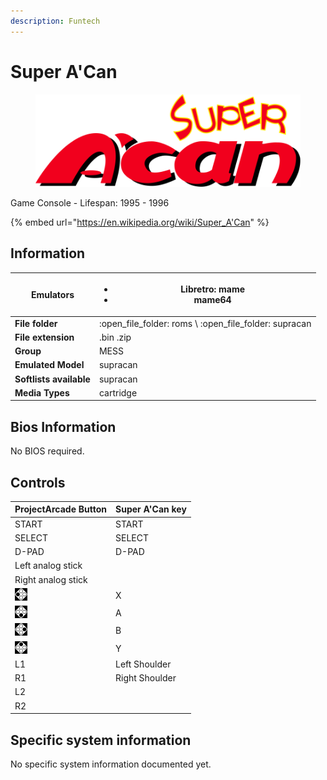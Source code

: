 ```yaml
---
description: Funtech
---
```


# Super A'Can

<figure><img src="https://raw.githubusercontent.com/fabricecaruso/es-theme-carbon/52ff37c9e265587d006945a2ba695b5a962b3a3d/art/logos/supracan.svg" alt=""><figcaption></figcaption></figure>

Game Console - Lifespan: 1995 - 1996

{% embed url="https://en.wikipedia.org/wiki/Super_A'Can" %}

## Information

| **Emulators**           | <ul><li>Libretro: mame</li><li>mame64</li></ul>           |
| ----------------------- | --------------------------------------------------------- |
| **File folder**         | :open\_file\_folder: roms \ :open\_file\_folder: supracan |
| **File extension**      | .bin .zip                                                 |
| **Group**               | MESS                                                      |
| **Emulated Model**      | supracan                                                  |
| **Softlists available** | supracan                                                  |
| **Media Types**         | cartridge                                                 |

## Bios Information

No BIOS required.

## Controls

| ProjectArcade Button                                       | Super A'Can key |
| ----------------------------------------------------- | --------------- |
| START                                                 | START           |
| SELECT                                                | SELECT          |
| D-PAD                                                 | D-PAD           |
| Left analog stick                                     |                 |
| Right analog stick                                    |                 |
| ![](<../../../.gitbook/assets/image (2) (1) (1).png>) | X               |
| ![](<../../../.gitbook/assets/image (1) (2) (1).png>) | A               |
| ![](<../../../.gitbook/assets/image (4) (1).png>)     | B               |
| ![](<../../../.gitbook/assets/image (3) (1) (2).png>) | Y               |
| L1                                                    | Left Shoulder   |
| R1                                                    | Right Shoulder  |
| L2                                                    |                 |
| R2                                                    |                 |

## Specific system information

No specific system information documented yet.
